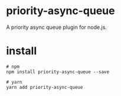 # priority-async-queue

A priority async queue plugin for node.js.

# install

```
# npm
npm install priority-async-queue --save

# yarn
yarn add priority-async-queue
```